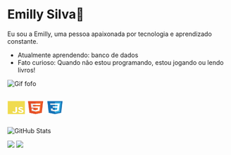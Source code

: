 # Emilly Silva🌸

Eu sou a Emilly, uma pessoa apaixonada por tecnologia e aprendizado constante.

- Atualmente aprendendo: banco de dados
- Fato curioso: Quando não estou programando, estou jogando ou lendo livros!

![Gif fofo](https://media.giphy.com/media/LmNwrBhejkK9EFP504/giphy.gif)


<div style="display: inline_block"><br>
  <img align="center" alt="luna-Js" height="30" width="40" src="https://raw.githubusercontent.com/devicons/devicon/master/icons/javascript/javascript-plain.svg">
  <img align="center" alt="luna-HTML" height="30" width="40" src="https://raw.githubusercontent.com/devicons/devicon/master/icons/html5/html5-original.svg">
  <img align="center" alt="luna-CSS" height="30" width="40" src="https://raw.githubusercontent.com/devicons/devicon/master/icons/css3/css3-original.svg">
</div>

  ##
  
  
  <div>
  
![GitHub Stats](https://github-readme-stats.vercel.app/api?username=SEUUSERNAME&theme=transparent&bg_color=000&border_color=30A3DC&show_icons=true&icon_color=30A3DC&title_color=E94D5F&text_color=FFF)


</div>
<div> 
 
  <a href = "mailto:emyyagami5@gmail.com"><img src="https://img.shields.io/badge/-Gmail-%23333?style=for-the-badge&logo=gmail&logoColor=white" target="_blank"></a>
  <a href="https://www.linkedin.com/in/emilly-silva-645270202" target="_blank"><img src="https://img.shields.io/badge/-LinkedIn-%230077B5?style=for-the-badge&logo=linkedin&logoColor=white" target="_blank"></a>
  
  </div>
